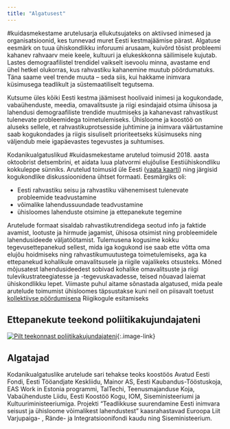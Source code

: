 ```yaml
---
title: "Algatusest"
---
```

\#kuidasmekestame arutelusarja ellukutsujateks on aktiivsed inimesed ja organisatsioonid, kes tunnevad muret Eesti kestmajäämise pärast. Algatuse eesmärk on tuua ühiskondlikku inforuumi arusaam, kuivõrd tõsist probleemi kahanev rahvaarv meie keele, kultuuri ja elukeskkonna säilimisele kujutab. Lastes demograafilistel trendidel vaikselt isevoolu minna, avastame end ühel hetkel olukorras, kus rahvastiku kahanemine muutub pöördumatuks. Täna saame veel trende muuta – seda siis, kui hakkame inimvara küsimusega teadlikult ja süstemaatiliselt tegutsema.

Kutsume üles kõiki Eesti kestma jäämisest hoolivaid inimesi ja kogukondade, vabaühenduste, meedia, omavalitsuste ja riigi esindajaid otsima ühisosa ja lahendusi demograafiliste trendide muutmiseks ja kahanevast rahvastikust tulenevate probleemidega toimetulemiseks. Ühisloome ja koostöö on aluseks sellele, et rahvastikuprotsesside juhtimine ja inimvara väärtustamine saab kogukondades ja riigis sisuliselt prioriteetseks küsimuseks ning väljendub meie igapäevastes tegevustes ja suhtumises.

Kodanikualgatuslikud #kuidasmekestame arutelud toimusid 2018. aasta oktoobrist detsembrini, et aidata luua platvormi elujõulise Eestiühiskondliku kokkuleppe sünniks. Arutelud toimusid üle Eesti ([vaata kaarti](/kalender/)) ning järgisid kogukondlike diskussioonidena ühtset formaati. Eesmärgiks oli:

-   Eesti rahvastiku seisu ja rahvastiku vähenemisest tulenevate probleemide teadvustamine
-   võimalike lahendussuundade teadvustamine
-   ühisloomes lahenduste otsimine ja ettepanekute tegemine

Arutelude formaat sisaldab rahvastikutrendidega seotud info ja faktide avamist, lootuste ja hirmude jagamist, ühisosa otsimist ning probleemidele lahendusideede väljatöötamist. Tulemusena kogusime kokku tegevusettepanekud sellest, mida iga kogukond ise saab ette võtta oma elujõu hoidmiseks ning rahvastikumuutustega toimetulemiseks, aga ka ettepanekud kohalikule omavalitsusele ja riigile vajalikeks otsusteks. Mõned mõjusatest lahendusideedest sobivad kohalike omavalitsuste ja riigi tulevikustrateegiatesse ja -tegevuskavadesse, teised nõuavad laiemat ühiskondlikku lepet. Viimaste puhul aitame sõnastada algatused, mida peale arutelude toimumist ühisloomes täpsustakse kuni neil on piisavalt toetust [kollektiivse pöördumisena](https://rahvaalgatus.ee) Riigikogule esitamiseks

## Ettepanekute teekond poliitika&shy;kujundajateni

[![Pilt teekonnast poliitikakujundajateni](/assets/teekond.png)](/assets/teekond.png){:.image-link}

## Algatajad

Kodanikualgatuslike arutelude sari tehakse teoks koostöös Avatud Eesti Fondi, Eesti Tööandjate Keskliidu, Mainor AS, Eesti Kaubandus-Tööstuskoja, EAS Work in Estonia programmi, TalTechi, Teenusmajanduse Koja, Vabaühenduste Liidu, Eesti Koostöö Kogu, IOM, Siseministeeriumi ja Kultuuriministeeriumiga. Projekti “Teadlikkuse suurendamine Eesti inimvara seisust ja ühisloome võimalikest lahendustest” kaasrahastavad Euroopa Liit Varjupaiga- , Rände- ja Integratsioonifondi kaudu ning Siseministeerium.
<!--stackedit_data:
eyJoaXN0b3J5IjpbLTE2NDcwMjMwLC0xODE1Njc2MTQ0LC0xND
IwOTkxMDQ4LDc5OTY0OTM2LDM4MjYwMzM5Nl19
-->
